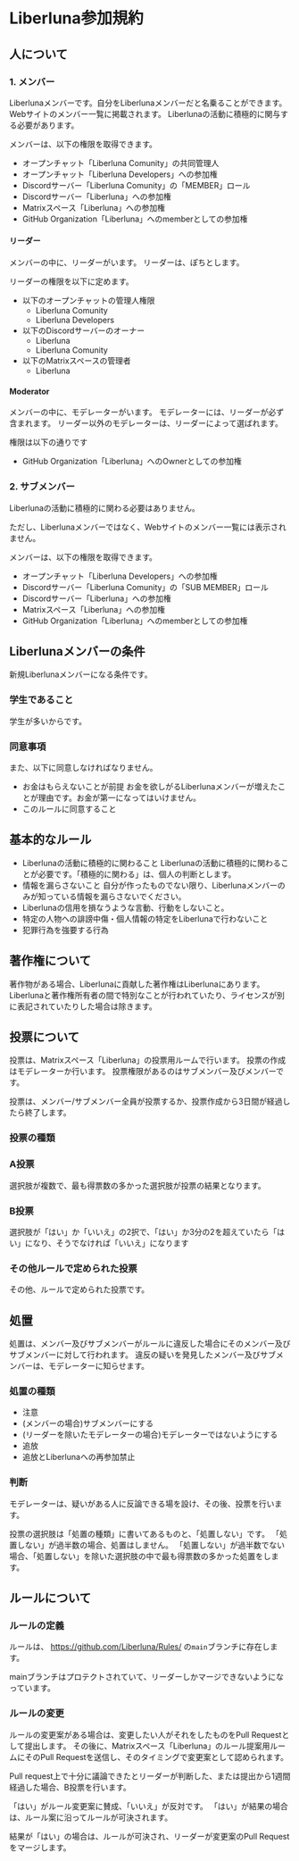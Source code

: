 # Liberluna参加規約
## 人について
### 1. メンバー
Liberlunaメンバーです。自分をLiberlunaメンバーだと名乗ることができます。Webサイトのメンバー一覧に掲載されます。
Liberlunaの活動に積極的に関与する必要があります。

メンバーは、以下の権限を取得できます。
- オープンチャット「Liberluna Comunity」の共同管理人
- オープンチャット「Liberluna Developers」への参加権
- Discordサーバー「Liberluna Comunity」の「MEMBER」ロール
- Discordサーバー「Liberluna」への参加権
- Matrixスペース「Liberluna」への参加権
- GitHub Organization「Liberluna」へのmemberとしての参加権

#### リーダー
メンバーの中に、リーダーがいます。
リーダーは、ぽちとします。

リーダーの権限を以下に定めます。
- 以下のオープンチャットの管理人権限
  - Liberluna Comunity
  - Liberluna Developers
- 以下のDiscordサーバーのオーナー
  - Liberluna
  - Liberluna Comunity
- 以下のMatrixスペースの管理者
  - Liberluna
#### Moderator
メンバーの中に、モデレーターがいます。
モデレーターには、リーダーが必ず含まれます。
リーダー以外のモデレーターは、リーダーによって選ばれます。

権限は以下の通りです
- GitHub Organization「Liberluna」へのOwnerとしての参加権

### 2. サブメンバー
Liberlunaの活動に積極的に関わる必要はありません。

ただし、Liberlunaメンバーではなく、Webサイトのメンバー一覧には表示されません。

メンバーは、以下の権限を取得できます。
- オープンチャット「Liberluna Developers」への参加権
- Discordサーバー「Liberluna Comunity」の「SUB MEMBER」ロール
- Discordサーバー「Liberluna」への参加権
- Matrixスペース「Liberluna」への参加権
- GitHub Organization「Liberluna」へのmemberとしての参加権
## Liberlunaメンバーの条件
新規Liberlunaメンバーになる条件です。
### 学生であること
学生が多いからです。
### 同意事項
また、以下に同意しなければなりません。
- お金はもらえないことが前提
お金を欲しがるLiberlunaメンバーが増えたことが理由です。お金が第一になってはいけません。
- このルールに同意すること
## 基本的なルール
- Liberlunaの活動に積極的に関わること
Liberlunaの活動に積極的に関わることが必要です。「積極的に関わる」は、個人の判断とします。
- 情報を漏らさないこと
自分が作ったものでない限り、Liberlunaメンバーのみが知っている情報を漏らさないでください。
- Liberlunaの信用を損なうような言動、行動をしないこと。
- 特定の人物への誹謗中傷・個人情報の特定をLiberlunaで行わないこと
- 犯罪行為を強要する行為
## 著作権について
著作物がある場合、Liberlunaに貢献した著作権はLiberlunaにあります。
Liberlunaと著作権所有者の間で特別なことが行われていたり、ライセンスが別に表記されていたりした場合は除きます。
## 投票について
投票は、Matrixスペース「Liberluna」の投票用ルームで行います。
投票の作成はモデレーターか行います。
投票権限があるのはサブメンバー及びメンバーです。

投票は、メンバー/サブメンバー全員が投票するか、投票作成から3日間が経過したら終了します。
### 投票の種類
### A投票
選択肢が複数で、最も得票数の多かった選択肢が投票の結果となります。
### B投票
選択肢が「はい」か「いいえ」の2択で、「はい」か3分の2を超えていたら「はい」になり、そうでなければ「いいえ」になります
### その他ルールで定められた投票
その他、ルールで定められた投票です。
## 処置
処置は、メンバー及びサブメンバーがルールに違反した場合にそのメンバー及びサブメンバーに対して行われます。
違反の疑いを発見したメンバー及びサブメンバーは、モデレーターに知らせます。
### 処置の種類
- 注意
- (メンバーの場合)サブメンバーにする
- (リーダーを除いたモデレーターの場合)モデレーターではないようにする
- 追放
- 追放とLiberlunaへの再参加禁止
### 判断
モデレーターは、疑いがある人に反論できる場を設け、その後、投票を行います。

投票の選択肢は「処置の種類」に書いてあるものと、「処置しない」です。
「処置しない」が過半数の場合、処置はしません。
「処置しない」が過半数でない場合、「処置しない」を除いた選択肢の中で最も得票数の多かった処置をします。
## ルールについて
### ルールの定義
ルールは、
https://github.com/Liberluna/Rules/
の`main`ブランチに存在します。

mainブランチはプロテクトされていて、リーダーしかマージできないようになっています。
### ルールの変更
ルールの変更案がある場合は、変更したい人がそれをしたものをPull Requestとして提出します。
その後に、Matrixスペース「Liberluna」のルール提案用ルームにそのPull Requestを送信し、そのタイミングで変更案として認められます。

Pull request上で十分に議論できたとリーダーが判断した、または提出から1週間経過した場合、B投票を行います。

「はい」がルール変更案に賛成、「いいえ」が反対です。
「はい」が結果の場合は、ルール案に沿ってルールが可決されます。

結果が「はい」の場合は、ルールが可決され、リーダーが変更案のPull Requestをマージします。
